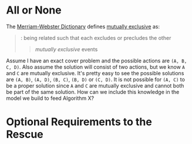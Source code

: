 # All or None

The [Merriam-Webster Dictionary](https://www.merriam-webster.com/) defines [mutually exclusive](https://www.merriam-webster.com/dictionary/mutually%20exclusive) as:

> : being related such that each excludes or precludes the other
>> _mutually exclusive_ events

Assume I have an exact cover problem and the possible actions are `(A, B, C, D)`. Also assume the solution will consist of two actions, but we know `A` and `C` are mutually exclusive. It's pretty easy to see the possible solutions are `(A, B)`, `(A, D)`, `(B, C)`, `(B, D)` or `(C, D)`. It is not possible for `(A, C)` to be a proper solution since `A` and `C` are mutually exclusive and cannot both be part of the same solution. How can we include this knowledge in the model we build to feed Algorithm X?

# Optional Requirements to the Rescue
